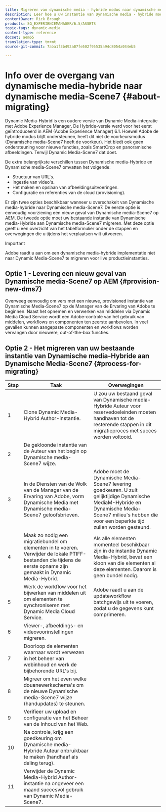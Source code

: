 ```yaml
---
title: Migreren van dynamische media - hybride modus naar dynamische media - S7-modus
description: Leer hoe u uw instantie van Dynamische media - hybride modus naar Dynamische media - S7-modus migreert
contentOwner: Rick Brough
products: SG_EXPERIENCEMANAGER/6.5/ASSETS
topic-tags: dynamic-media
content-type: reference
docset: aem65
translation-type: tm+mt
source-git-commit: 7aba1f3b492a07fe502f95535a94c8054a044eb5

---
```



# Info over de overgang van dynamische media-hybride naar dynamische media-Scene7 {#about-migrating}

Dynamic Media-Hybrid is een oudere versie van Dynamic Media-integratie met Adobe Experience Manager. De Hybride-versie werd voor het eerst geïntroduceerd in AEM (Adobe Experience Manager) 6.1. Hoewel Adobe de hybride modus blijft ondersteunen, heeft dit niet de voorkeursmodus (Dynamische media-Scene7 heeft de voorkeur). Het biedt ook geen ondersteuning voor nieuwe functies, zoals SmartCrop en panoramische afbeeldingen. Terwijl Dynamic Media-Scene7 dat doet.

De extra belangrijkste verschillen tussen Dynamische media-Hybride en Dynamische media-Scene7 omvatten het volgende:

* Structuur van URL&#39;s.
* Ingestie van video&#39;s.
* Het maken en opslaan van afbeeldingsuitvoeringen.
* Configuratie en referenties van de cloud (provisioning).

Er zijn twee opties beschikbaar wanneer u overschakelt van Dynamische media-hybride naar Dynamische media-Scene7. De eerste optie is eenvoudig voorziening een nieuw geval van Dynamische media-Scene7 op AEM. De tweede optie moet uw bestaande instantie van Dynamische media-Hybride aan Dynamische media-Scene7 migreren. Met deze optie geeft u een overzicht van het tabelformulier onder de stappen en overwegingen die u tijdens het verplaatsen wilt uitvoeren.

>[!IMPORTANT]
>
>Adobe raadt u aan om een dynamische media-hybride implementatie niet naar Dynamic Media-Scene7 te migreren voor live productieinstanties.

## Optie 1 - Levering een nieuw geval van Dynamische media-Scene7 op AEM {#provision-new-dms7}

Overweeg eenvoudig om vers met een nieuwe, provisioned instantie van Dynamische Media-Scene7 op de Manager van de Ervaring van Adobe te beginnen. Naast het opnemen en verwerken van middelen via Dynamic Media Cloud Service wordt een Adobe-controle van het gebruik van middelen, workflows en componenten ten zeerste aanbevolen. In veel gevallen kunnen aangepaste componenten en workflows worden vervangen door nieuwere, out-of-the-box functies.

## Optie 2 - Het migreren van uw bestaande instantie van Dynamische media-Hybride aan Dynamische Media-Scene7 {#process-for-migrating}

| Stap | Taak | Overwegingen |
|---|---|---|
| 1 | Clone Dynamic Media-Hybrid Author-instantie. | U zou uw bestaand geval van Dynamische media-Hybride Auteur voor reservedoeleinden moeten handhaven tot de resterende stappen in dit migratieproces met succes worden voltooid. |
| 2 | De gekloonde instantie van de Auteur van het begin op Dynamische media-Scene7 wijze. |  |
| 3 | In de Diensten van de Wolk van de Manager van de Ervaring van Adobe, vorm Dynamische Media met Dynamische media-Scene7 geloofsbrieven. | Adobe moet de Dynamische Media-Scene7 levering goedkeuren. U zult gelijktijdige Dynamische MediaM-Hybride en Dynamische Media-Scene7 milieu&#39;s hebben die voor een beperkte tijd zullen worden gesteund. |
| 4 | Maak zo nodig een migratiebundel om elementen in te voeren.<br>Verwijder de lokale PTIFF-bestanden die tijdens de eerste opname zijn gemaakt in Dynamic Media-Hybrid. | Als alle elementen momenteel beschikbaar zijn in de instantie Dynamic Media-Hybrid, bevat een kloon van die elementen al deze elementen. Daarom is geen bundel nodig. |
| 5 | Werk de workflow voor het bijwerken van middelen uit om elementen te synchroniseren met Dynamic Media Cloud Service. | Adobe raadt u aan de updateworkflow batchgewijs uit te voeren, zodat u de gegevens kunt comprimeren. |
| 6 | Viewer-, afbeeldings- en videovoorinstellingen migreren. |  |
| 7 | Doorloop de elementen waarnaar wordt verwezen in het beheer van webinhoud en werk de bijbehorende URL&#39;s bij. |  |
| 8 | Migreer om het even welke douanewerkschema&#39;s om de nieuwe Dynamische media-Scene7 wijze (handupdates) te steunen. |  |
| 9 | Verifieer uw upload en configuratie van het Beheer van de Inhoud van het Web. |  |
| 10 | Na controle, krijg een goedkeuring om Dynamische media-Hybride Auteur onbruikbaar te maken (handhaaf als daling terug). |  |
| 11 | Verwijder de Dynamic Media-Hybrid Author-instantie na ongeveer een maand succesvol gebruik van Dynamic Media-Scene7. |  |
